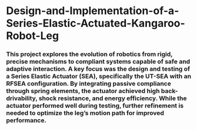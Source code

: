 # Design-and-Implementation-of-a-Series-Elastic-Actuated-Kangaroo-Robot-Leg

### This project explores the evolution of robotics from rigid, precise mechanisms to compliant systems capable of safe and adaptive interaction. A key focus was the design and testing of a Series Elastic Actuator (SEA), specifically the UT-SEA with an RFSEA configuration. By integrating passive compliance through spring elements, the actuator achieved high back-drivability, shock resistance, and energy efficiency. While the actuator performed well during testing, further refinement is needed to optimize the leg’s motion path for improved performance.

